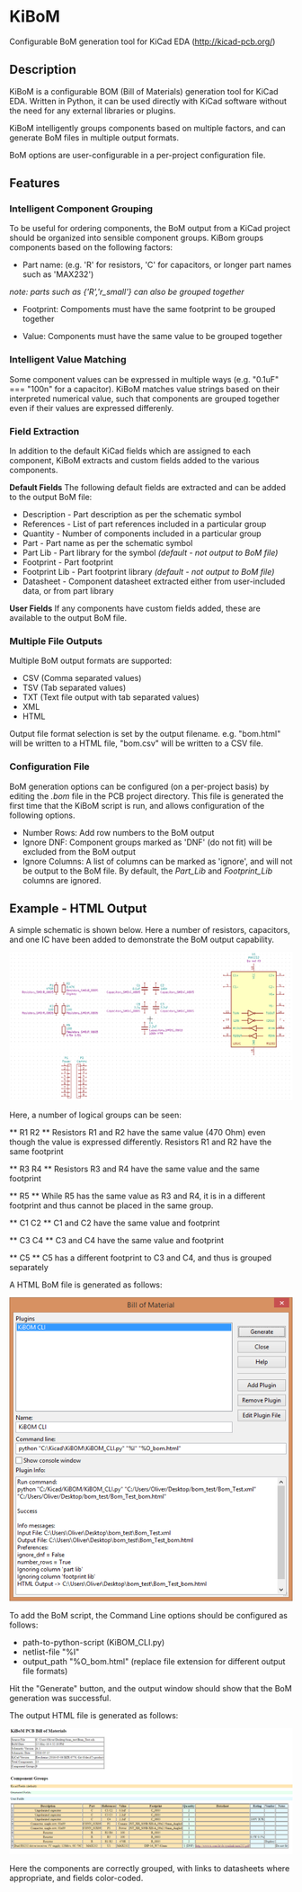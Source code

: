 # KiBoM
Configurable BoM generation tool for KiCad EDA (http://kicad-pcb.org/)

## Description

KiBoM is a configurable BOM (Bill of Materials) generation tool for KiCad EDA. Written in Python, it can be used directly with KiCad software without the need for any external libraries or plugins. 

KiBoM intelligently groups components based on multiple factors, and can generate BoM files in multiple output formats.

BoM options are user-configurable in a per-project configuration file.

## Features

### Intelligent Component Grouping

To be useful for ordering components, the BoM output from a KiCad project should be organized into sensible component groups. KiBom groups components based on the following factors:

- Part name: (e.g. 'R' for resistors, 'C' for capacitors, or longer part names such as 'MAX232')

*note: parts such as {'R','r_small'} can also be grouped together*

- Footprint: Compoments must have the same footprint to be grouped together

- Value: Components must have the same value to be grouped together 

### Intelligent Value Matching

Some component values can be expressed in multiple ways (e.g. "0.1uF" === "100n" for a capacitor). KiBoM matches value strings based on their interpreted numerical value, such that components are grouped together even if their values are expressed differenly.

### Field Extraction

In addition to the default KiCad fields which are assigned to each component, KiBoM extracts and custom fields added to the various components. 

**Default Fields**
The following default fields are extracted and can be added to the output BoM file:
* Description - Part description as per the schematic symbol
* References - List of part references included in a particular group
* Quantity - Number of components included in a particular group
* Part - Part name as per the schematic symbol
* Part Lib - Part library for the symbol *(default - not output to BoM file)*
* Footprint - Part footprint
* Footprint Lib - Part footprint library *(default - not output to BoM file)*
* Datasheet - Component datasheet extracted either from user-included data, or from part library

**User Fields**
If any components have custom fields added, these are available to the output BoM file.

### Multiple File Outputs
Multiple BoM output formats are supported:
* CSV (Comma separated values)
* TSV (Tab separated values)
* TXT (Text file output with tab separated values)
* XML
* HTML

Output file format selection is set by the output filename. e.g. "bom.html" will be written to a HTML file, "bom.csv" will be written to a CSV file.

### Configuration File
BoM generation options can be configured (on a per-project basis) by editing the *.bom* file in the PCB project directory. This file is generated the first time that the KiBoM script is run, and allows configuration of the following options.
* Number Rows: Add row numbers to the BoM output
* Ignore DNF: Component groups marked as 'DNF' (do not fit) will be excluded from the BoM output
* Ignore Columns: A list of columns can be marked as 'ignore', and will not be output to the BoM file. By default, the *Part_Lib* and *Footprint_Lib* columns are ignored.

## Example - HTML Output

A simple schematic is shown below. Here a number of resistors, capacitors, and one IC have been added to demonstrate the BoM output capability.

![alt tag](example/schem.png?raw=True "Schematic")

Here, a number of logical groups can be seen:

** R1 R2 **
Resistors R1 and R2 have the same value (470 Ohm) even though the value is expressed differently.
Resistors R1 and R2 have the same footprint

** R3 R4 **
Resistors R3 and R4 have the same value and the same footprint

** R5 **
While R5 has the same value as R3 and R4, it is in a different footprint and thus cannot be placed in the same group.

** C1 C2 **
C1 and C2 have the same value and footprint

** C3 C4 **
C3 and C4 have the same value and footprint

** C5 **
C5 has a different footprint to C3 and C4, and thus is grouped separately

A HTML BoM file is generated as follows:

![alt tag](example/bom.png?raw=True "BoM")

To add the BoM script, the Command Line options should be configured as follows:
* path-to-python-script (KiBOM_CLI.py)
* netlist-file "%I"
* output_path "%O_bom.html" (replace file extension for different output file formats)

Hit the "Generate" button, and the output window should show that the BoM generation was successful.

The output HTML file is generated as follows:

![alt tag](example/html.png?raw=True "HTML")

Here the components are correctly grouped, with links to datasheets where appropriate, and fields color-coded.

